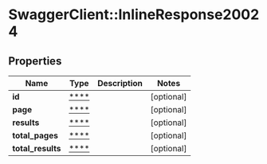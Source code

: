 # SwaggerClient::InlineResponse20024

## Properties
Name | Type | Description | Notes
------------ | ------------- | ------------- | -------------
**id** | [****](.md) |  | [optional] 
**page** | [****](.md) |  | [optional] 
**results** | [****](.md) |  | [optional] 
**total_pages** | [****](.md) |  | [optional] 
**total_results** | [****](.md) |  | [optional] 


